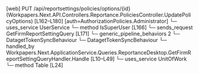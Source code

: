 [web] PUT /api/reportsettings/policies/options/{id}  (Workpapers.Next.API.Controllers.Reportance.PoliciesController.UpdatePolicyOptions)  [L162–L180] [auth=AuthorizationPolicies.Administrator]
  └─ uses_service UserService
    └─ method IsSuperUser [L166]
  └─ sends_request GetFirmReportSettingQuery [L171]
    └─ generic_pipeline_behaviors 2
      └─ DatagetTokenSyncBehaviour
      └─ DatagetTokenSyncBehaviour
    └─ handled_by Workpapers.Next.ApplicationService.Queries.ReportanceDesktop.GetFirmReportSettingQueryHandler.Handle [L10–L49]
      └─ uses_service UnitOfWork
        └─ method Table [L24]

